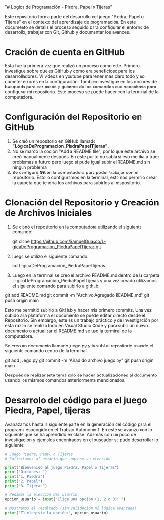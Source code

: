 "# Lógica de Programación - Piedra, Papel o Tijeras"

Este repositorio forma parte del desarrollo del juego "Piedra, Papel o Tijeras" en el contexto del aprendizaje de programación. En este documento se detalla el proceso seguido para configurar el entorno de desarrollo, trabajar con Git, Github y documentar los avances.

# Cración de cuenta en GitHub

Esta fue la primera vez que realizó un proceso como este. Primero investigue sobre que es GitHub y como era beneficioso para los desarrolladores. Vi videos en youtube para tener más claro todo y no cometer errores en la configuración. También investigue en los motores de busqueda para ver pasos y guiarme de los comandos que necesitaría para configurar mi repositorio. Este proceso se puede hacer con la terminal de la computadora.

# Configuración del Repositorio en GitHub

1. Se creó un repositorio en GitHub llamado **"LógicaDeProgramacion_PiedraPapelTijeras"**.
2. No se marcó la opción "Add a README file", por lo que este archivo se creó manualmente después. En este punto no sabía si eso me iba a traer problemas a futuro pero luego si pude igual subir el README.md sin ningun problema
3. Se configuró **Git** en la computadora para poder trabajar con el repositorio. Esto lo configuramos en la terminal, esto nos permitio crear la carpeta que tendría los archivos para subirlos al respositorio.


# Clonación del Repositorio y Creación de Archivos Iniciales

1. Se clonó el repositorio en la computadora utilizando el siguiente comando:

   git clone https://github.com/SamuelGuasco/L-gicaDeProgramacion_PiedraPapelTijeras.git
   
2. luego se utilizo el siguiente comando:

   cd L-gicaDeProgramacion_PiedraPapelTijeras


4. Luego en la terminal se creo el archivo README.md dentro de la carpeta L-gicaDeProgramacion_PiedraPapelTijeras y una vez creado utilizamos el siguiente comando para subirlo a github:

git add README.md
git commit -m "Archivo Agregado README.md"
git push origin main

Esto me permitió subirlo a GitHub y hacer mis primero commits. Una vez subido a la plataforma el documento se puede editar directo desde el Repositorio. Sin embargo, este es un trabajo práctico y de investigación por esta razón se realizo todo en Visual Studio Code y para subir un nuevo documento o actualizar el README.md se uso la terminal de la computadora. 

Se creo un documento llamado juego.py y lo subí al repositorio usando el siguiente comando dentro de la terminal. 

git add juego.py
git commit -m "Añadido archivo juego.py"
git push origin main

Después de realizar este tema solo se hacen actualizaciones al documento usando los mismos comandos anteriormente mencionados.

# Desarrolo del código para el juego Piedra, Papel, tijeras

Avanazamos hasta la siguiente parte en la generación del código para el programa esocogido en el Trabajo Autónomo 1. En este se avanzo con lo siguiente que se ha aprendido en clase. Además con un poco de investigación y ejemplos encontrados en el buscador se pudo desarrollar lo siguiente:


```python
# Juego Piedra, Papel o Tijeras
# Solicitamos al usuario que ingrese su elección

print("Bienvenido al juego Piedra, Papel o Tijeras")
print("Opciones: ")
print("1. Piedra")
print("2. Papel")
print("3. Tijeras")

# Pedimos la elección del usuario
opcion_usuario = input("Elige una opción (1, 2 o 3): ")

# Mostramos el resultado (sin validación ni lógica avanzada)
print("Tú elegiste la opción:", opcion_usuario)


